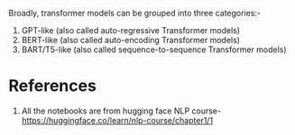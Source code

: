 Broadly, transformer models can be grouped into three categories:-
1. GPT-like (also called auto-regressive Transformer models)
2. BERT-like (also called auto-encoding Transformer models)
3. BART/T5-like (also called sequence-to-sequence Transformer models)


# References
1. All the notebooks are from hugging face NLP course- https://huggingface.co/learn/nlp-course/chapter1/1